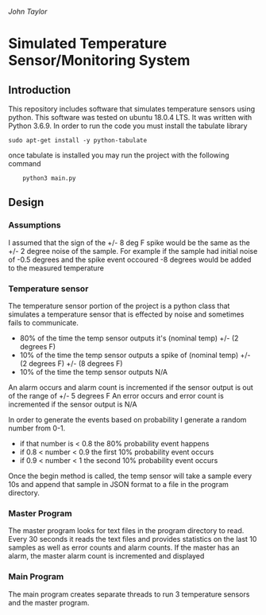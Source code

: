 _John Taylor_
# Simulated Temperature Sensor/Monitoring System
## Introduction
This repository includes software that simulates temperature sensors using python. This software was tested on ubuntu 18.0.4 LTS. It was written with Python 3.6.9. In order to run the code you must install the tabulate library

	sudo apt-get install -y python-tabulate

once tabulate is installed you may run the project with the following command
		
		python3 main.py
## Design
### Assumptions
I assumed that the sign of the +/- 8 deg F spike would be the same as the +/- 2 degree noise of the sample. For example if the sample had initial noise of -0.5 degrees and the spike event occoured -8 degrees would be added to the measured temperature
### Temperature sensor
The temperature sensor portion of the project is a python class that simulates a  temperature sensor that is effected by noise and sometimes fails to communicate. 
- 80% of the time the temp sensor outputs it's (nominal temp) +/- (2 degrees F)
- 10% of the time the temp sensor outputs  a spike of  (nominal temp) +/- (2 degrees F) +/- (8  degrees F)
- 10% of the time the temp sensor outputs N/A

An alarm occurs and alarm count is incremented if the sensor output is out of the range of +/- 5 degrees F
An error occurs and error count is incremented  if the sensor output is N/A

In order to generate the events based on probability I generate a random number from 0-1. 
- if that number is < 0.8 the 80% probability event happens
- if 0.8 < number < 0.9 the first 10% probability event occurs
- if 0.9 < number < 1 the second 10% probability event occurs

Once the begin method is called, the temp sensor will take a sample every 10s and append that sample in JSON format to a file in the program directory.

### Master Program
The master program looks for  text files in the program directory to read. Every 30 seconds it reads the text files and provides statistics on the last 10 samples as well as error counts and alarm counts. If the master has an alarm, the master alarm count is incremented and displayed

### Main Program
The main program creates separate threads to run 3 temperature sensors and the master program.


